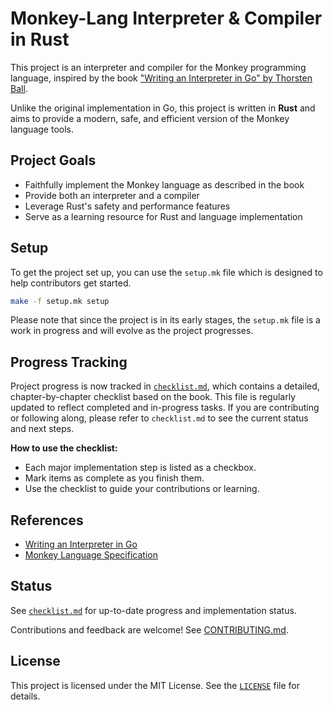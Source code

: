 # Monkey-Lang Interpreter & Compiler in Rust

This project is an interpreter and compiler for the Monkey programming language, inspired by the book ["Writing an Interpreter in Go" by Thorsten Ball](https://interpreterbook.com/). 

Unlike the original implementation in Go, this project is written in **Rust** and aims to provide a modern, safe, and efficient version of the Monkey language tools.

## Project Goals
- Faithfully implement the Monkey language as described in the book
- Provide both an interpreter and a compiler
- Leverage Rust's safety and performance features
- Serve as a learning resource for Rust and language implementation

## Setup

To get the project set up, you can use the `setup.mk` file which is designed to help contributors get started.

```bash
make -f setup.mk setup
```

Please note that since the project is in its early stages, the `setup.mk` file is a work in progress and will evolve as the project progresses.

## Progress Tracking

Project progress is now tracked in [`checklist.md`](./checklist.md), which contains a detailed, chapter-by-chapter checklist based on the book. This file is regularly updated to reflect completed and in-progress tasks. If you are contributing or following along, please refer to `checklist.md` to see the current status and next steps.

**How to use the checklist:**
- Each major implementation step is listed as a checkbox.
- Mark items as complete as you finish them.
- Use the checklist to guide your contributions or learning.

## References
- [Writing an Interpreter in Go](https://interpreterbook.com/)
- [Monkey Language Specification](https://github.com/miguelmota/monkey-lang)

## Status
See [`checklist.md`](./checklist.md) for up-to-date progress and implementation status.

Contributions and feedback are welcome! See [CONTRIBUTING.md](./CONTRIBUTING.md).

## License

This project is licensed under the MIT License. See the [`LICENSE`](./LICENSE) file for details.

